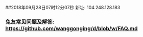 ##2018年09月28日07时12分07秒 新址: 104.248.128.183
### 兔友常见问题及解答: https://github.com/wanggonging/d/blob/w/FAQ.md
